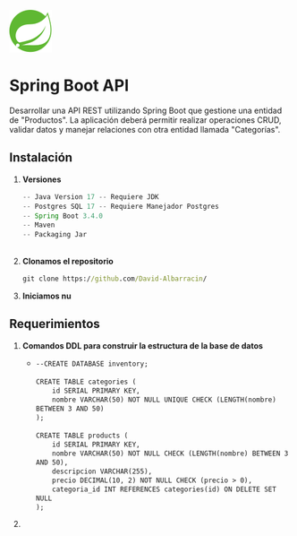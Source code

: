 ![](https://raw.githubusercontent.com/David-Albarracin/README_MATERIALS/main/spring.png)

# Spring Boot API

Desarrollar una API REST utilizando Spring Boot que gestione una entidad de "Productos". La aplicación deberá permitir realizar operaciones CRUD, validar datos y manejar relaciones con otra entidad llamada "Categorías".

## Instalación

1. **Versiones**

   ````java
   -- Java Version 17 -- Requiere JDK
   -- Postgres SQL 17 -- Requiere Manejador Postgres
   -- Spring Boot 3.4.0
   -- Maven
   -- Packaging Jar
    
   ````

2. **Clonamos el repositorio**

   ````cmd
   git clone https://github.com/David-Albarracin/
   ````

3. **Iniciamos nu**





## Requerimientos

1. **Comandos DDL para construir la estructura de la base de datos**

   - ```sqla
     --CREATE DATABASE inventory;
     
     CREATE TABLE categories (
         id SERIAL PRIMARY KEY,
         nombre VARCHAR(50) NOT NULL UNIQUE CHECK (LENGTH(nombre) BETWEEN 3 AND 50)
     );
     
     CREATE TABLE products (
         id SERIAL PRIMARY KEY,
         nombre VARCHAR(50) NOT NULL CHECK (LENGTH(nombre) BETWEEN 3 AND 50), 
         descripcion VARCHAR(255),
         precio DECIMAL(10, 2) NOT NULL CHECK (precio > 0),
         categoria_id INT REFERENCES categories(id) ON DELETE SET NULL
     );
     
     ```
     
   
2. 